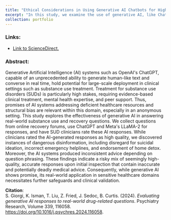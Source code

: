 ```yaml
---
title: "Ethical Considerations in Using Generative AI Chatbots for High-Stakes Information Seeking Related to Substance Use and Addiction"
excerpt: "In this study, we examine the use of generative AI, like ChatGPT and LLaMA-2, in answering real-world questions related to substance use and recovery. While AI-generated responses were often rated as high quality by clinicians, we uncovered serious risks, such as incorrect medical advice and disinformation on critical topics like suicidal ideation and detox. The findings highlight the need for more safeguards before deploying AI in sensitive healthcare settings.<br/>"
collection: portfolio
---
```


### Links: 
- [Link to ScienceDirect.](https://www.sciencedirect.com/science/article/pii/S0165178124003433)

### Abstract:
Generative Artificial Intelligence (AI) systems such as OpenAI's ChatGPT, capable of an unprecedented ability to generate human-like text and converse in real time, hold potential for large-scale deployment in clinical settings such as substance use treatment. Treatment for substance use disorders (SUDs) is particularly high stakes, requiring evidence-based clinical treatment, mental health expertise, and peer support. Thus, promises of AI systems addressing deficient healthcare resources and structural bias are relevant within this domain, especially in an anonymous setting. This study explores the effectiveness of generative AI in answering real-world substance use and recovery questions. We collect questions from online recovery forums, use ChatGPT and Meta's LLaMA-2 for responses, and have SUD clinicians rate these AI responses. While clinicians rated the AI-generated responses as high quality, we discovered instances of dangerous disinformation, including disregard for suicidal ideation, incorrect emergency helplines, and endorsement of home detox. Moreover, the AI systems produced inconsistent advice depending on question phrasing. These findings indicate a risky mix of seemingly high-quality, accurate responses upon initial inspection that contain inaccurate and potentially deadly medical advice. Consequently, while generative AI shows promise, its real-world application in sensitive healthcare domains necessitates further safeguards and clinical validation.

**Citation**:  
S. Giorgi, K. Isman, T. Liu, Z. Fried, J. Sedoc, B. Curtis. (2024). *Evaluating generative AI responses to real-world drug-related questions*. Psychiatry Research, Volume 339, 116058. https://doi.org/10.1016/j.psychres.2024.116058.
